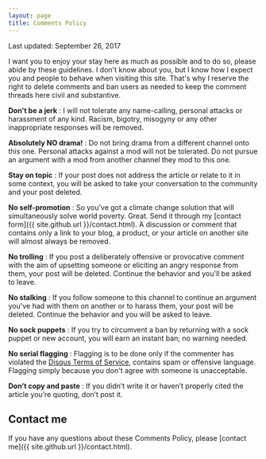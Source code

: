 ```yaml
---
layout: page
title: Comments Policy
---
```


<span class="post-line">Last updated: September 26, 2017</span>

I want you to enjoy your stay here as much as possible and to do so, please abide by these guidelines. I don't 
know about you, but I know how I expect you and people to behave when visiting this site. That's why I reserve
the right to delete comments and ban users as needed to keep the comment threads here civil and substantive.

**Don't be a jerk**
: I will not tolerate any name-calling, personal attacks or harassment of any kind. Racism, bigotry, misogyny 
or any other inappropriate responses will be removed.

**Absolutely NO drama!**
: Do not bring drama from a different channel onto this one. Personal attacks against a mod will not be tolerated. 
Do not pursue an argument with a mod from another channel they mod to this one.

**Stay on topic**
: If your post does not address the article or relate to it in some context, you will be asked to take your 
conversation to the community and your post deleted.

**No self-promotion**
: So you’ve got a climate change solution that will simultaneously solve world poverty. Great. Send it through 
my [contact form]({{ site.github.url }}/contact.html). A discussion or comment that contains only a link to 
your blog, a product, or your article on another site will almost always be removed.

**No trolling**
: If you post a deliberately offensive or provocative comment with the aim of upsetting someone or eliciting an 
angry response from them, your post will be deleted. Continue the behavior and you'll be asked to leave.

**No stalking**
: If you follow someone to this channel to continue an argument you've had with them on another or to harass them, 
your post will be deleted. Continue the behavior and you will be asked to leave.

**No sock puppets**
: If you try to circumvent a ban by returning with a sock puppet or new account, you will earn an instant ban; 
no warning needed.

**No serial flagging**
: Flagging is to be done only if the commenter has violated the [Disqus Terms of Service](https://help.disqus.com/customer/portal/articles/466260-terms-of-service), contains spam or 
offensive language. Flagging simply because you don't agree with someone is unacceptable.

**Don’t copy and paste**
: If you didn’t write it or haven’t properly cited the article you’re quoting, don’t post it.

## Contact me

If you have any questions about these Comments Policy, please [contact me]({{ site.github.url }}/contact.html).
